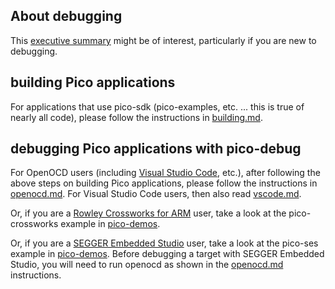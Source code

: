 ## About debugging

This [executive summary](about.md) might be of interest, particularly if you are new to debugging.

## building Pico applications

For applications that use pico-sdk (pico-examples, etc. ... this is true of nearly all code), please follow the instructions in [building.md](building.md).

## debugging Pico applications with pico-debug

For OpenOCD users (including [Visual Studio Code](https://code.visualstudio.com/), etc.), after following the above steps on building Pico applications, please follow the instructions in [openocd.md](openocd.md).  For Visual Studio Code users, then also read [vscode.md](vscode.md).

Or, if you are a [Rowley Crossworks for ARM](https://www.rowley.co.uk/arm/index.htm) user, take a look at the pico-crossworks example in [pico-demos](https://github.com/majbthrd/pico-demos).

Or, if you are a [SEGGER Embedded Studio](https://www.segger.com/products/development-tools/embedded-studio/) user, take a look at the pico-ses example in [pico-demos](https://github.com/majbthrd/pico-demos).  Before debugging a target with SEGGER Embedded Studio, you will need to run openocd as shown in the [openocd.md](openocd.md) instructions.

